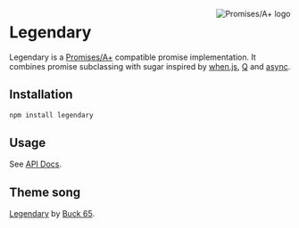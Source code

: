 <a href="http://promises-aplus.github.com/promises-spec"><img src="https://promises-aplus.github.com/promises-spec/assets/logo-small.png" alt="Promises/A+ logo" align="right"></a>

# Legendary

Legendary is a [Promises/A+](http://promises-aplus.github.com/promises-spec) compatible promise implementation. It combines promise subclassing with sugar inspired by [when.js](https://github.com/cujojs/when), [Q](https://github.com/kriskowal/q) and [async](https://github.com/caolan/async).

## Installation

```js
npm install legendary
```

## Usage

See [API Docs](http://novemberborn.github.io/legendary/lib/legendary.js.html).

## Theme song

[Legendary](https://soundcloud.com/buck65/legendary) by [Buck 65](http://buck65.com).
